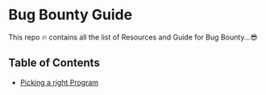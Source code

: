 # Bug Bounty Guide

This repo 🔥 contains all the list of Resources and Guide for Bug Bounty...😎

## Table of Contents

- [Picking a right Program](/program.md)
